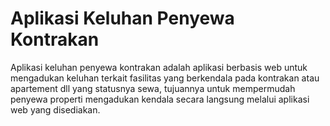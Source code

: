 # Aplikasi Keluhan Penyewa Kontrakan
Aplikasi keluhan penyewa kontrakan adalah aplikasi berbasis web untuk mengadukan keluhan terkait fasilitas yang berkendala pada kontrakan atau apartement dll yang statusnya sewa, tujuannya untuk mempermudah penyewa properti mengadukan kendala secara langsung melalui aplikasi web yang disediakan.
